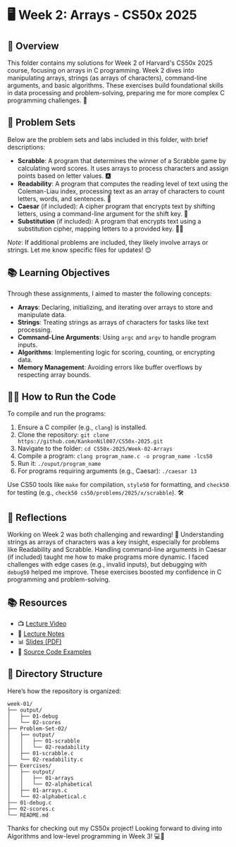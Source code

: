 # 🖥️ Week 2: Arrays - CS50x 2025

## 🌟 Overview
This folder contains my solutions for Week 2 of Harvard's CS50x 2025 course, focusing on arrays in C programming. Week 2 dives into manipulating arrays, strings (as arrays of characters), command-line arguments, and basic algorithms. These exercises build foundational skills in data processing and problem-solving, preparing me for more complex C programming challenges. 🎉

## 🧩 Problem Sets
Below are the problem sets and labs included in this folder, with brief descriptions:

- **Scrabble**: A program that determines the winner of a Scrabble game by calculating word scores. It uses arrays to process characters and assign points based on letter values. 🅰️
- **Readability**: A program that computes the reading level of text using the Coleman-Liau index, processing text as an array of characters to count letters, words, and sentences. 📖
- **Caesar** (if included): A cipher program that encrypts text by shifting letters, using a command-line argument for the shift key. 🔐
- **Substitution** (if included): A program that encrypts text using a substitution cipher, mapping letters to a provided key. 🕵️‍♂️

*Note*: If additional problems are included, they likely involve arrays or strings. Let me know specific files for updates! 😊

## 📚 Learning Objectives
Through these assignments, I aimed to master the following concepts:
- **Arrays**: Declaring, initializing, and iterating over arrays to store and manipulate data.
- **Strings**: Treating strings as arrays of characters for tasks like text processing.
- **Command-Line Arguments**: Using `argc` and `argv` to handle program inputs.
- **Algorithms**: Implementing logic for scoring, counting, or encrypting data.
- **Memory Management**: Avoiding errors like buffer overflows by respecting array bounds.

## 🏃‍♂️ How to Run the Code
To compile and run the programs:
1. Ensure a C compiler (e.g., `clang`) is installed.
2. Clone the repository: `git clone https://github.com/KankonNil007/CS50x-2025.git`
3. Navigate to the folder: `cd CS50x-2025/Week-02-Arrays`
4. Compile a program: `clang program_name.c -o program_name -lcs50`
5. Run it: `./ouput/program_name`
6. For programs requiring arguments (e.g., Caesar): `./caesar 13`

Use CS50 tools like `make` for compilation, `style50` for formatting, and `check50` for testing (e.g., `check50 cs50/problems/2025/x/scrabble`). 🛠️

## 💭 Reflections
Working on Week 2 was both challenging and rewarding! 🥳 Understanding strings as arrays of characters was a key insight, especially for problems like Readability and Scrabble. Handling command-line arguments in Caesar (if included) taught me how to make programs more dynamic. I faced challenges with edge cases (e.g., invalid inputs), but debugging with `debug50` helped me improve. These exercises boosted my confidence in C programming and problem-solving.

## 📚 Resources
- 📺 [Lecture Video](https://video.cs50.io/Y8qnryVy5sQ)
- 📝 [Lecture Notes](https://cs50.harvard.edu/x/2025/notes/2/)
- 📊 [Slides (PDF)](https://cdn.cs50.net/2024/fall/lectures/2/lecture2.pdf)
- 💾 [Source Code Examples](https://cdn.cs50.net/2024/fall/lectures/2/src2.zip)

## 📂 Directory Structure
Here’s how the repository is organized:
```
week-01/
├── output/
│   ├── 01-debug  
│   └── 02-scores  
├── Problem-Set-02/
│   ├── output/
│   │   ├── 01-scrabble
│   │   └── 02-readability
│   ├── 01-scrabble.c
│   └── 02-readability.c
├── Exercises/
│   ├── output/
│   │   ├── 01-arrays
│   │   └── 02-alphabetical
│   ├── 01-arrays.c
│   └── 02-alphabetical.c
├── 01-debug.c
├── 02-scores.c
└── README.md
```

Thanks for checking out my CS50x project! Looking forward to diving into Algorithms and low-level programming in Week 3! 💻🚀
